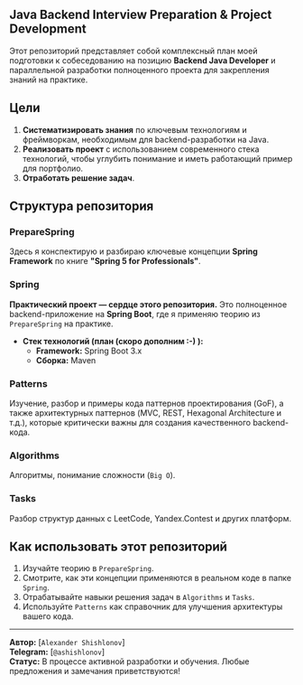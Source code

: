 ## Java Backend Interview Preparation & Project Development

Этот репозиторий представляет собой комплексный план моей подготовки к собеседованию на позицию **Backend Java Developer** и параллельной разработки полноценного проекта для закрепления знаний на практике.

##  Цели

1.  **Систематизировать знания** по ключевым технологиям и фреймворкам, необходимым для backend-разработки на Java.
2.  **Реализовать проект** с использованием современного стека технологий, чтобы углубить понимание и иметь работающий пример для портфолио.
3.  **Отработать решение задач**.

##  Структура репозитория

###  PrepareSpring
Здесь я конспектирую и разбираю ключевые концепции **Spring Framework** по книге **"Spring 5 for Professionals"**.

###  Spring
**Практический проект — сердце этого репозитория.**
Это полноценное backend-приложение на **Spring Boot**, где я применяю теорию из `PrepareSpring` на практике.
- **Стек технологий (план (скоро дополним :-) ):**
    - **Framework:** Spring Boot 3.x
    - **Сборка:** Maven

###  Patterns
Изучение, разбор и примеры кода паттернов проектирования (GoF), а также архитектурных паттернов (MVC, REST, Hexagonal Architecture и т.д.), которые критически важны для создания качественного backend-кода.

###  Algorithms
Алгоритмы, понимание сложности (`Big O`).

###  Tasks
Разбор структур данных с LeetCode, Yandex.Contest и других платформ.

## Как использовать этот репозиторий

1.  Изучайте теорию в `PrepareSpring`.
2.  Смотрите, как эти концепции применяются в реальном коде в папке `Spring`.
3.  Отрабатывайте навыки решения задач в `Algorithms` и `Tasks`.
4.  Используйте `Patterns` как справочник для улучшения архитектуры вашего кода.

---

**Автор:** [`Alexander Shishlonov`]  
**Telegram:** [`@ashishlonov`]  
**Статус:** В процессе активной разработки и обучения. Любые предложения и замечания приветствуются!